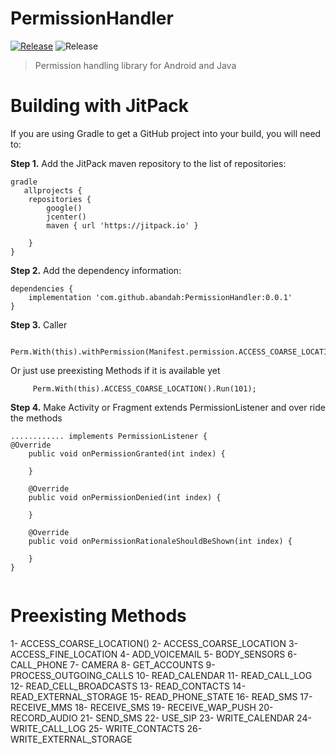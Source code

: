# PermissionHandler
[![Release](https://jitpack.io/v/abandah/PermissionHandler.svg?style=flat-square)](https://jitpack.io/#abandah/PermissionHandler)
![Release](https://jitpack.io/v/abandah/PermissionHandler.svg?style=flat-square)
> Permission handling library for Android and Java



Building with JitPack
=====

If you are using Gradle to get a GitHub project into your build, you will need to:

**Step 1.** Add the JitPack maven repository to the list of repositories:

```
gradle
   allprojects {
    repositories {
        google()
        jcenter()
        maven { url 'https://jitpack.io' }

    }
}
```

**Step 2.**  Add the dependency information:

```
dependencies {
    implementation 'com.github.abandah:PermissionHandler:0.0.1'
}
```

**Step 3.**  Caller 

```
     Perm.With(this).withPermission(Manifest.permission.ACCESS_COARSE_LOCATION).Run(101);
```
Or just use preexisting Methods if it is available yet
```
     Perm.With(this).ACCESS_COARSE_LOCATION().Run(101);

```
**Step 4.**  Make Activity or Fragment extends PermissionListener and over ride the methods 

```
............ implements PermissionListener {
@Override
    public void onPermissionGranted(int index) {

    }

    @Override
    public void onPermissionDenied(int index) {

    }

    @Override
    public void onPermissionRationaleShouldBeShown(int index) {

    }
}
        
```
Preexisting Methods
=====
1- ACCESS_COARSE_LOCATION()
2- ACCESS_COARSE_LOCATION
3- ACCESS_FINE_LOCATION
4- ADD_VOICEMAIL
5- BODY_SENSORS
6- CALL_PHONE
7- CAMERA
8- GET_ACCOUNTS
9- PROCESS_OUTGOING_CALLS
10- READ_CALENDAR
11- READ_CALL_LOG
12- READ_CELL_BROADCASTS
13- READ_CONTACTS
14- READ_EXTERNAL_STORAGE
15- READ_PHONE_STATE
16- READ_SMS
17- RECEIVE_MMS
18- RECEIVE_SMS
19- RECEIVE_WAP_PUSH
20- RECORD_AUDIO
21- SEND_SMS
22- USE_SIP
23- WRITE_CALENDAR
24- WRITE_CALL_LOG
25- WRITE_CONTACTS
26- WRITE_EXTERNAL_STORAGE
